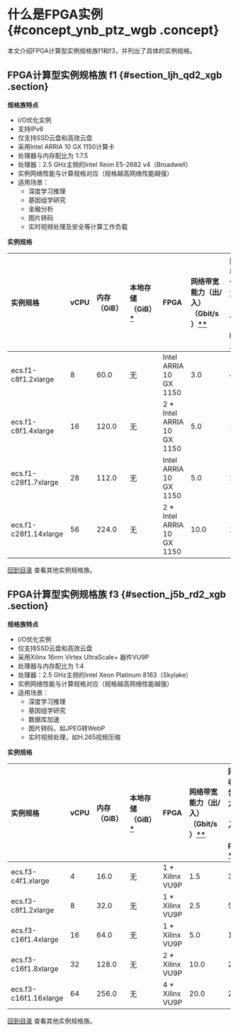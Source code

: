 # 什么是FPGA实例 {#concept_ynb_ptz_wgb .concept}

本文介绍FPGA计算型实例规格族f1和f3，并列出了具体的实例规格。

## FPGA计算型实例规格族 f1 {#section_ljh_qd2_xgb .section}

**规格族特点**

-   I/O优化实例
-   支持IPv6
-   仅支持SSD云盘和高效云盘
-   采用Intel ARRIA 10 GX 1150计算卡
-   处理器与内存配比为 1:7.5
-   处理器：2.5 GHz主频的Intel Xeon E5-2682 v4（Broadwell）
-   实例网络性能与计算规格对应（规格越高网络性能越强）
-   适用场景：
    -   深度学习推理
    -   基因组学研究
    -   金融分析
    -   图片转码
    -   实时视频处理及安全等计算工作负载

**实例规格**

|实例规格|vCPU|内存（GiB）|本地存储（GiB）[\*](cn.zh-CN/实例/实例规格族/实例规格族汇总.md#)|FPGA|网络带宽能力（出/入）（Gbit/s）[\*\*](cn.zh-CN/实例/实例规格族/实例规格族汇总.md#)|网络收发包能力（出/入）（万PPS）[\*\*\*](cn.zh-CN/实例/实例规格族/实例规格族汇总.md#)|支持IPv6|多队列[\*\*\*\*](cn.zh-CN/实例/实例规格族/实例规格族汇总.md#)|弹性网卡（包括一块主网卡）[\*\*\*\*\*](cn.zh-CN/实例/实例规格族/实例规格族汇总.md#)|
|:---|:---|:------|:-------------------------------|:---|:-------------------------------------------|:--------------------------------------------|:-----|:-------------------------------|:-------------------------------------------|
|ecs.f1-c8f1.2xlarge|8|60.0|无|Intel ARRIA 10 GX 1150|3.0|40|是|4|4|
|ecs.f1-c8f1.4xlarge|16|120.0|无|2 \* Intel ARRIA 10 GX 1150|5.0|100|是|4|8|
|ecs.f1-c28f1.7xlarge|28|112.0|无|Intel ARRIA 10 GX 1150|5.0|200|是|8|8|
|ecs.f1-c28f1.14xlarge|56|224.0|无|2 \* Intel ARRIA 10 GX 1150|10.0|200|是|14|8|

[回到目录](cn.zh-CN/实例/实例规格族/实例规格族汇总.md#) 查看其他实例规格族。

## FPGA计算型实例规格族 f3 {#section_j5b_rd2_xgb .section}

**规格族特点**

-   I/O优化实例
-   仅支持SSD云盘和高效云盘
-   采用Xilinx 16nm Virtex UltraScale+ 器件VU9P
-   处理器与内存配比为 1:4
-   处理器：2.5 GHz主频的Intel Xeon Platinum 8163（Skylake）
-   实例网络性能与计算规格对应（规格越高网络性能越强）
-   适用场景：
    -   深度学习推理
    -   基因组学研究
    -   数据库加速
    -   图片转码，如JPEG转WebP
    -   实时视频处理，如H.265视频压缩

**实例规格**

|实例规格|vCPU|内存（GiB）|本地存储（GiB）[\*](cn.zh-CN/实例/实例规格族/实例规格族汇总.md#)|FPGA|网络带宽能力（出/入）（Gbit/s）[\*\*](cn.zh-CN/实例/实例规格族/实例规格族汇总.md#)|网络收发包能力（出/入）（万PPS）[\*\*\*](cn.zh-CN/实例/实例规格族/实例规格族汇总.md#)|支持IPv6|多队列[\*\*\*\*](cn.zh-CN/实例/实例规格族/实例规格族汇总.md#)|弹性网卡（包括一块主网卡）[\*\*\*\*\*](cn.zh-CN/实例/实例规格族/实例规格族汇总.md#)|
|:---|:---|:------|:-------------------------------|:---|:-------------------------------------------|:--------------------------------------------|:-----|:-------------------------------|:-------------------------------------------|
|ecs.f3-c4f1.xlarge|4|16.0|无|1 \* Xilinx VU9P|1.5|30|否|2|3|
|ecs.f3-c8f1.2xlarge|8|32.0|无|1 \* Xilinx VU9P|2.5|50|否|4|4|
|ecs.f3-c16f1.4xlarge|16|64.0|无|1 \* Xilinx VU9P|5.0|100|否|4|8|
|ecs.f3-c16f1.8xlarge|32|128.0|无|2 \* Xilinx VU9P|10.0|200|否|8|8|
|ecs.f3-c16f1.16xlarge|64|256.0|无|4 \* Xilinx VU9P|20.0|250|否|16|8|

[回到目录](cn.zh-CN/实例/实例规格族/实例规格族汇总.md#) 查看其他实例规格族。

